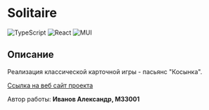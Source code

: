 # Solitaire

![TypeScript](https://shields.io/badge/TypeScript-3178C6?logo=TypeScript&logoColor=FFF&style=for-the-badge)
![React](https://img.shields.io/badge/-React-61DAFB?logo=react&logoColor=white&style=for-the-badge)
![MUI](https://img.shields.io/badge/-MUI-007fff?logo=mui&logoColor=fff&style=for-the-badge)

## Описание

Реализация классической карточной игры - пасьянс "Косынка".

[Ссылка на веб сайт проекта](https://bibletoon.xyz/solitaire)

Автор работы: **Иванов Александр, M33001**